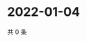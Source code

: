 # 2022-01-04

共 0 条

<!-- BEGIN WEIBO -->
<!-- 最后更新时间 Tue Jan 04 2022 22:13:50 GMT+0800 (China Standard Time) -->

<!-- END WEIBO -->
